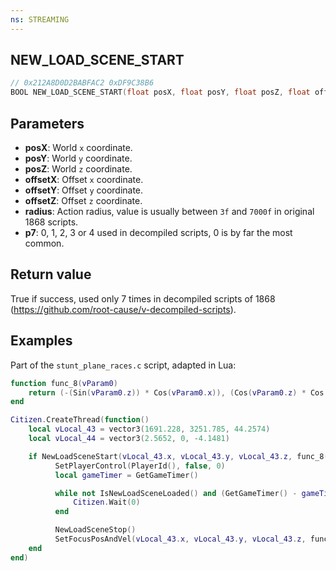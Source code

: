 ```yaml
---
ns: STREAMING
---
```

## NEW_LOAD_SCENE_START

```c
// 0x212A8D0D2BABFAC2 0xDF9C38B6
BOOL NEW_LOAD_SCENE_START(float posX, float posY, float posZ, float offsetX, float offsetY, float offsetZ, float radius, integer p7);
```


## Parameters
* **posX**: World `x` coordinate.
* **posY**: World `y` coordinate.
* **posZ**: World `z` coordinate.
* **offsetX**: Offset `x` coordinate.
* **offsetY**: Offset `y` coordinate.
* **offsetZ**: Offset `z` coordinate.
* **radius**: Action radius, value is usually between `3f` and `7000f` in original 1868 scripts.
* **p7**: 0, 1, 2, 3 or 4 used in decompiled scripts, 0 is by far the most common.

## Return value
True if success, used only 7 times in decompiled scripts of 1868 (https://github.com/root-cause/v-decompiled-scripts).

## Examples
Part of the `stunt_plane_races.c` script, adapted in Lua:

```lua
function func_8(vParam0)
    return (-(Sin(vParam0.z)) * Cos(vParam0.x)), (Cos(vParam0.z) * Cos(vParam0.x)), Sin(vParam0.x)
end

Citizen.CreateThread(function()
    local vLocal_43 = vector3(1691.228, 3251.785, 44.2574)
    local vLocal_44 = vector3(2.5652, 0, -4.1481)

    if NewLoadSceneStart(vLocal_43.x, vLocal_43.y, vLocal_43.z, func_8(vLocal_44), 4500.0, 0)) then
          SetPlayerControl(PlayerId(), false, 0)
          local gameTimer = GetGameTimer()

          while not IsNewLoadSceneLoaded() and (GetGameTimer() - gameTimer < 20) do
              Citizen.Wait(0)
          end

          NewLoadSceneStop()
          SetFocusPosAndVel(vLocal_43.x, vLocal_43.y, vLocal_43.z, func_8(vLocal_44))
    end
end)
```

